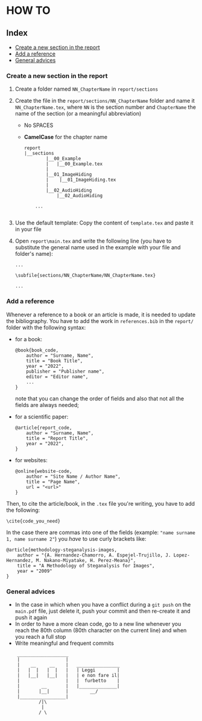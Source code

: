 # HOW TO

## Index

- [Create a new section in the report](#create-a-new-section-in-the-report)
- [Add a reference](#add-a-reference)
- [General advices](#general-advices)

### Create a new section in the report

1. Create a folder named `NN_ChapterName` in `report/sections`

1. Create the file in the `report/sections/NN_ChapterName` folder and name
it `NN_ChapterName.tex`, where `NN` is the section number and
`ChapterName` the name of the section (or a meaningful abbreviation) 

    * No SPACES
    * **CamelCase** for the chapter name


        ```
        report
        |__sections
                |__00_Example
                |   |__00_Example.tex
                |
                |__01_ImageHiding
                |    |__01_ImageHiding.tex
                |
                |__02_AudioHiding
                    |__02_AudioHiding

            ...
                
        ```
1. Use the default template: Copy the content of ```template.tex``` and paste it
in your file

1. Open ```report\main.tex``` and write the following line (you have to substitute
the general name used in the example with your file and folder's name):
        
    ```
    ...

    \subfile{sections/NN_ChapterName/NN_ChapterName.tex}
    
    ...    
    ```

### Add a reference

Whenever a reference to a book or an article is made, it is needed to update the
bibliography. You have to add the work in ```references.bib``` in the
```report/``` folder with the following syntax:

- for a book:

    ```
    @book{book_code,
        author = "Surname, Name",
        title = "Book Title",
        year = "2022",
        publisher = "Publisher name",
        editor = "Editor name",
        ...
    }
    ```
    note that you can change the order of fields and also that not all the
    fields are always needed;

- for a scientific paper:

    ```
    @article{report_code,
        author = "Surname, Name",
        title = "Report Title",
        year = "2022",
    }
    ```

- for websites:
    ```
    @online{website-code,
        author = "Site Name / Author Name",
        title = "Page Name",
        url = "<url>"
    }
    ```

Then, to cite the article/book, in the ```.tex``` file you're writing, you have
to add the following:

```
\cite{code_you_need}
```

In the case there are commas into one of the fields (example:
```"name surname 1, name surname 2"```) you *have* to use curly brackets like:
```
@article{methodology-steganalysis-images,
    author = "{A. Hernandez-Chamorro, A. Espejel-Trujillo, J. Lopez-Hernandez, M. Nakano-Miyatake, H. Perez-Meana}",
    title = "A Methodology of Steganalysis for Images",
    year = "2009"
}
```

### General advices

- In the case in which when you have a conflict during a ```git push``` on the
```main.pdf``` file, just delete it, push your commit and then re-create it and
push it again
- In order to have a more clean code, go to a new line whenever you reach the
80th column (80th character on the current line) and when you reach a full stop
- Write meaningful and frequent commits

```
    ___________________
    |                 |
    |    __     __    |   ________________
    |   |  |   |  |   |   | Leggi        |
    |   |__|   |__|   |   | e non fare il|
    |                 |   |  furbetto    |
    |        __       |   |______________|
    |       |__|      |        __/
    |_________________|
            /|\
             |
            / \

```